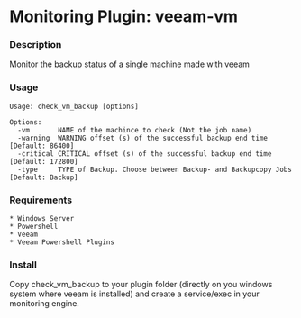 # Monitoring Plugin: veeam-vm   

### Description

Monitor the backup status of a single machine made with veeam

### Usage

    Usage: check_vm_backup [options]

    Options:
      -vm       NAME of the machince to check (Not the job name)
      -warning  WARNING offset (s) of the successful backup end time [Default: 86400]
      -critical CRITICAL offset (s) of the successful backup end time [Default: 172800]
	  -type 	TYPE of Backup. Choose between Backup- and Backupcopy Jobs [Default: Backup]

### Requirements
    * Windows Server
    * Powershell
    * Veeam
    * Veeam Powershell Plugins

### Install 

Copy check_vm_backup to your plugin folder (directly on you windows system where veeam is installed) 
and create a service/exec in your monitoring engine. 
